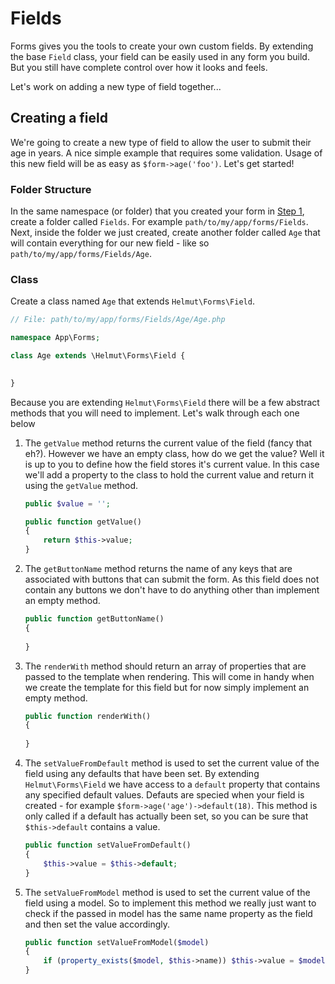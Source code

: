 # Fields

Forms gives you the tools to create your own custom fields. By extending the base `Field` class, your field can be easily used in any form you build. But you still have complete control over how it looks and feels.

Let's work on adding a new type of field together... 

## Creating a field

We're going to create a new type of field to allow the user to submit their age in years. A nice simple example that requires some validation. Usage of this new field will be as easy as `$form->age('foo')`. Let's get started!

### Folder Structure

In the same namespace (or folder) that you created your form in [Step 1](/README.md#step-1), create a folder called `Fields`. For example `path/to/my/app/forms/Fields`. Next, inside the folder we just created, create another folder called `Age` that will contain everything for our new field - like so `path/to/my/app/forms/Fields/Age`.

### Class

Create a class named `Age` that extends `Helmut\Forms\Field`. 

```php
// File: path/to/my/app/forms/Fields/Age/Age.php

namespace App\Forms;

class Age extends \Helmut\Forms\Field {
    

}
```

Because you are extending `Helmut\Forms\Field` there will be a few abstract methods that you will need to implement. Let's walk through each one below

1. The `getValue` method returns the current value of the field (fancy that eh?). However we have an empty class, how do we get the value? Well it is up to you to define how the field stores it's current value. In this case we'll add a property to the class to hold the current value and return it using the `getValue` method.

    ```php
    public $value = '';

    public function getValue()
    {
        return $this->value;
    }
    ```

2. The `getButtonName` method returns the name of any keys that are associated with buttons that can submit the form. As this field does not contain any buttons we don't have to do anything other than implement an empty method.

    ```php
    public function getButtonName()
    {
        
    }
    ```

3. The `renderWith` method should return an array of properties that are passed to the template when rendering. This will come in handy when we create the template for this field but for now simply implement an empty method.

    ```php
    public function renderWith()
    {
        
    }
    ```

4. The `setValueFromDefault` method is used to set the current value of the field using any defaults that have been set. By extending `Helmut\Forms\Field` we have access to a `default` property that contains any specified default values. Defauts are specied when your field is created - for example `$form->age('age')->default(18)`. This method is only called if a default has actually been set, so you can be sure that `$this->default` contains a value.

    ```php
    public function setValueFromDefault()
    {
        $this->value = $this->default;        
    }
    ```

4. The `setValueFromModel` method is used to set the current value of the field using a model. So to implement this method we really just want to check if the passed in model has the same name property as the field and then set the value accordingly.

    ```php
    public function setValueFromModel($model)
    {
        if (property_exists($model, $this->name)) $this->value = $model->{$this->name};
    }  
    ```







